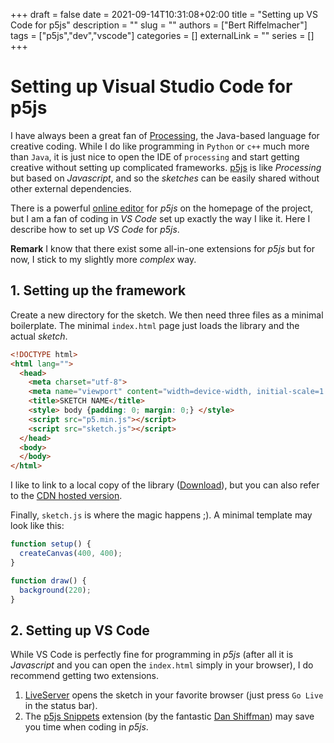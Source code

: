 +++ 
draft = false
date = 2021-09-14T10:31:08+02:00
title = "Setting up VS Code for p5js"
description = ""
slug = ""
authors = ["Bert Riffelmacher"]
tags = ["p5js","dev","vscode"]
categories = []
externalLink = ""
series = []
+++

# Setting up Visual Studio Code for p5js

I have always been a great fan of [Processing](https://processing.org/de/), the Java-based language for creative coding. While I do like programming in `Python` or `c++` much more than `Java`, it is just nice to open the IDE of `processing` and start getting creative without setting up complicated frameworks. [p5js](https://p5js.org/) is like *Processing* but based on *Javascript*, and so the *sketches* can be easily shared without other external dependencies.

There is a powerful [online editor](https://editor.p5js.org/) for *p5js* on the homepage of the project, but I am a fan of  coding in *VS Code* set up exactly the way I like it. Here I describe how to set up *VS Code* for *p5js*. 

**Remark** I know that there exist some all-in-one extensions for *p5js* but for now, I stick to my slightly more *complex* way.

## 1. Setting up the framework

Create a new directory for the sketch. We then need three files as a minimal boilerplate. The minimal `index.html` page just loads the library and the actual *sketch*.

```html
<!DOCTYPE html>
<html lang="">
  <head>
    <meta charset="utf-8">
    <meta name="viewport" content="width=device-width, initial-scale=1.0">
    <title>SKETCH NAME</title>
    <style> body {padding: 0; margin: 0;} </style>
    <script src="p5.min.js"></script>
    <script src="sketch.js"></script>
  </head>
  <body>
  </body>
</html>

```

I like to link to a local copy of the library ([Download](https://p5js.org/download/)), but you can also refer to the [CDN hosted version](https://cdnjs.com/libraries/p5.js).

Finally, `sketch.js` is where the magic happens ;). A minimal template may look like this:
```js
function setup() {
  createCanvas(400, 400);
}

function draw() {
  background(220);
}
```

## 2. Setting up VS Code

While VS Code is perfectly fine for programming in *p5js* (after all it is *Javascript* and you can open the `index.html` simply in your browser), I do recommend getting two extensions.

1. [LiveServer](https://marketplace.visualstudio.com/items?itemName=ritwickdey.LiveServer) opens the sketch in your favorite browser (just press `Go Live` in the status bar).
2. The [p5js Snippets](https://marketplace.visualstudio.com/items?itemName=acidic9.p5js-snippets) extension (by the fantastic [Dan Shiffman](https://shiffman.net/)) may save you time when coding in *p5js*.